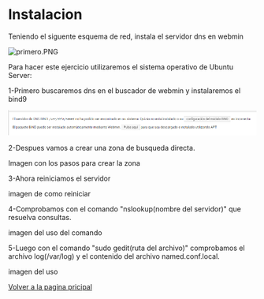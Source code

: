 # Instalacion
Teniendo el siguente esquema de red, instala el servidor dns en webmin

![primero.PNG]()

Para hacer este ejercicio utilizaremos el sistema operativo de Ubuntu Server:


1-Primero buscaremos dns en el buscador de webmin y instalaremos el bind9 

![primero.PNG](primero.PNG)

2-Despues vamos a crear una zona de busqueda directa.

Imagen con los pasos para crear la zona

3-Ahora reiniciamos el servidor

imagen de como reiniciar

4-Comprobamos con el comando "nslookup(nombre del servidor)" que resuelva consultas.

imagen del uso del comando

5-Luego con el comando "sudo gedit(ruta del archivo)" comprobamos el archivo log(/var/log) y el contenido del archivo named.conf.local.

imagen del uso 

[Volver a la pagina pricipal](README.md)
